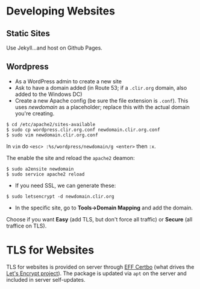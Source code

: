 # Developing Websites

## Static Sites

Use Jekyll...and host on Github Pages.


## Wordpress

- As a WordPress admin to create a new site
- Ask to have a domain added (in Route 53; if a `.clir.org` domain, also
  added to the Windows DC)
- Create a new Apache config (be sure the file extension is `.conf`).
  This uses *newdomain* as a placeholder; replace this with the actual
domain you're creating.

```
$ cd /etc/apache2/sites-available
$ sudo cp wordpress.clir.org.conf newdomain.clir.org.conf
$ sudo vim newdomain.clir.org.conf
```

In `vim` do `<esc> :%s/wordpress/newdomain/g <enter>` then `:x`.

The enable the site and reload the `apache2` deamon:

```
$ sudo a2ensite newdomain
$ sudo service apache2 reload
```

- If you need SSL, we can generate these:

```
$ sudo letsencrypt -d newdomain.clir.org
```

- In the specific site, go to **Tools->Domain Mapping** and add the
  domain.

Choose if you want **Easy** (add TLS, but don't force all traffic) or
**Secure** (all traffice on TLS).

# TLS for Websites

TLS for websites is provided on server through [EFF Certbo](https://certbot.eff.org/)
(what drives the [Let's Encrypt project](https://letsencrypt.org/)).
The package is updated via `apt` on the server and included in
server self-updates.


